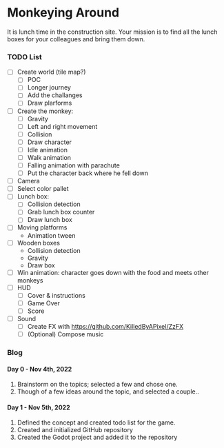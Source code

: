 # Monkeying Around

It is lunch time in the construction site. Your mission is to find all the lunch boxes for your colleagues and bring them down.

### TODO List

- [ ] Create world (tile map?)
    - [ ] POC
    - [ ] Longer journey
    - [ ] Add the challanges
    - [ ] Draw plarforms
- [ ] Create the monkey:
    - [ ] Gravity
    - [ ] Left and right movement
    - [ ] Collision
    - [ ] Draw character
    - [ ] Idle animation
    - [ ] Walk animation
    - [ ] Falling animation with parachute
    - [ ] Put the character back where he fell down
- [ ] Camera
- [ ] Select color pallet
- [ ] Lunch box:
    - [ ] Collision detection
    - [ ] Grab lunch box counter
    - [ ] Draw lunch box
- [ ] Moving platforms
    - Animation tween
- [ ] Wooden boxes
    - Collision detection
    - Gravity
    - Draw box
- [ ] Win animation: character goes down with the food and meets other monkeys
- [ ] HUD
    - [ ] Cover & instructions
    - [ ] Game Over
    - [ ] Score
- [ ] Sound
    - [ ] Create FX with https://github.com/KilledByAPixel/ZzFX
    - [ ] (Optional) Compose music

### Blog

#### Day 0 - Nov 4th, 2022

1. Brainstorm on the topics; selected a few and chose one.
2. Though of a few ideas around the topic, and selected a couple..

#### Day 1 - Nov 5th, 2022

1. Defined the concept and created todo list for the game.
2. Created and initialized GitHub repository
3. Created the Godot project and added it to the repository

